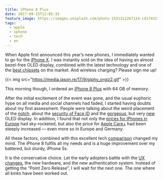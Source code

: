 ```yaml
---
title: iPhone 8 Plus
date: 2017-09-15T12:05:33
feature_image: https://images.unsplash.com/photo-1531312267124-cd1f431feb1e?ixlib=rb-0.3.5&q=80&fm=jpg&crop=entropy&cs=tinysrgb&w=1080&fit=max&ixid=eyJhcHBfaWQiOjExNzczfQ&s=92a8bd465d96124b333acde13af758d6
tags:
  - apple
  - iphone
  - tech
  - en
---
```


When Apple first announced this year’s new phones, I immediately wanted to go for the [iPhone X](https://www.apple.com/iphone-x/). I was instantly sold on the idea of having an almost bezel-free OLED display, combined with the latest technology and one of the [best chipsets](http://www.androidauthority.com/apple-a10-fusion-chip-performance-723918/) on the market. And wireless charging? Please sign me up!

{{< img src="https://media.jason.re/17/9/giphy_orgjz2.gif" >}}

This morning though, I ordered an [iPhone 8 Plus](https://www.apple.com/iphone-8/) with 64 GB of memory.

After the initial excitement of the event was gone, and the usual euphoric hype on all media and social channels had faded, I started having doubts about my first assessment. People were talking about the weird placement of the [notch](https://www.theverge.com/2017/9/14/16306298/apple-iphone-x-screen-notch), about the [security of Face ID](https://www.troyhunt.com/face-id-touch-id-pins-no-id-and-pragmatic-security/) and the [gorgeous](https://arstechnica.com/gadgets/2017/09/hands-on-with-the-iphone-x-oled-and-hdr-outshine-everything-else/), but very [new](http://bgr.com/2017/09/11/iphone-x-specs-oled-display-burn-in/) OLED display. In addition, I found that not only the [prices for iPhones in Europe](http://mashable.com/2017/09/13/iphone-x-prices-europe/#TVu8ojmZFOqD) had sky-rocketed, but also the price for [Apple Care+](https://www.theverge.com/circuitbreaker/2017/9/12/16297886/applecare-plus-iphone-x-199-price-increase) had been steeply increased — even more so in Europe and Germany.

All these factors, combined with this excellent tech [comparison](https://www.macrumors.com/guide/iphone-x-vs-iphone-8-vs-8-plus-tech-specs/) changed my mind. The iPhone 8 fulfils all my needs and is a huge improvement over my battered, but sturdy, iPhone 5s.

It is the conservative choice. Let the early adopters battle with the [UX changes](https://www.forbes.com/sites/marcochiappetta/2017/09/14/the-iphone-x-is-going-to-alienate-long-time-iphone-users-and-apple-purists/#19db472a437e), the new hardware, and the new authentication system. Instead of getting the “Point Zero Release”, I will wait for the next one. The one where all kinks have been worked out.
